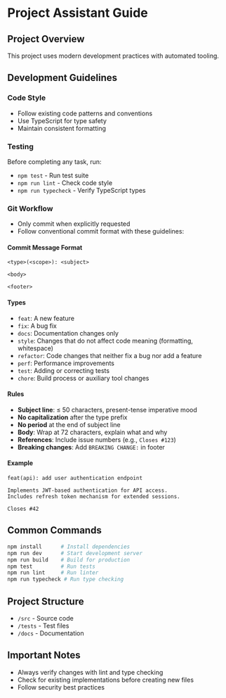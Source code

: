 # Project Assistant Guide

## Project Overview
This project uses modern development practices with automated tooling.

## Development Guidelines

### Code Style
- Follow existing code patterns and conventions
- Use TypeScript for type safety
- Maintain consistent formatting

### Testing
Before completing any task, run:
- `npm test` - Run test suite
- `npm run lint` - Check code style
- `npm run typecheck` - Verify TypeScript types

### Git Workflow
- Only commit when explicitly requested
- Follow conventional commit format with these guidelines:

#### Commit Message Format
```
<type>(<scope>): <subject>

<body>

<footer>
```

#### Types
- `feat`: A new feature
- `fix`: A bug fix
- `docs`: Documentation changes only
- `style`: Changes that do not affect code meaning (formatting, whitespace)
- `refactor`: Code changes that neither fix a bug nor add a feature
- `perf`: Performance improvements
- `test`: Adding or correcting tests
- `chore`: Build process or auxiliary tool changes

#### Rules
- **Subject line**: ≤ 50 characters, present-tense imperative mood
- **No capitalization** after the type prefix
- **No period** at the end of subject line
- **Body**: Wrap at 72 characters, explain what and why
- **References**: Include issue numbers (e.g., `Closes #123`)
- **Breaking changes**: Add `BREAKING CHANGE:` in footer

#### Example
```
feat(api): add user authentication endpoint

Implements JWT-based authentication for API access.
Includes refresh token mechanism for extended sessions.

Closes #42
```

## Common Commands
```bash
npm install      # Install dependencies
npm run dev      # Start development server
npm run build    # Build for production
npm test         # Run tests
npm run lint     # Run linter
npm run typecheck # Run type checking
```

## Project Structure
- `/src` - Source code
- `/tests` - Test files
- `/docs` - Documentation

## Important Notes
- Always verify changes with lint and type checking
- Check for existing implementations before creating new files
- Follow security best practices